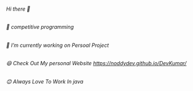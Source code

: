 ###### Hi there 👋
###### 🌱 competitive programming
###### 🔭 I’m currently working on Persoal Project
###### 😄 Check Out My personal Website https://noddydev.github.io/DevKumar/
###### 😊 Always Love To Work In java
